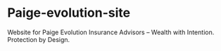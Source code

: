 # Paige-evolution-site
Website for Paige Evolution Insurance Advisors – Wealth with Intention. Protection by Design.
